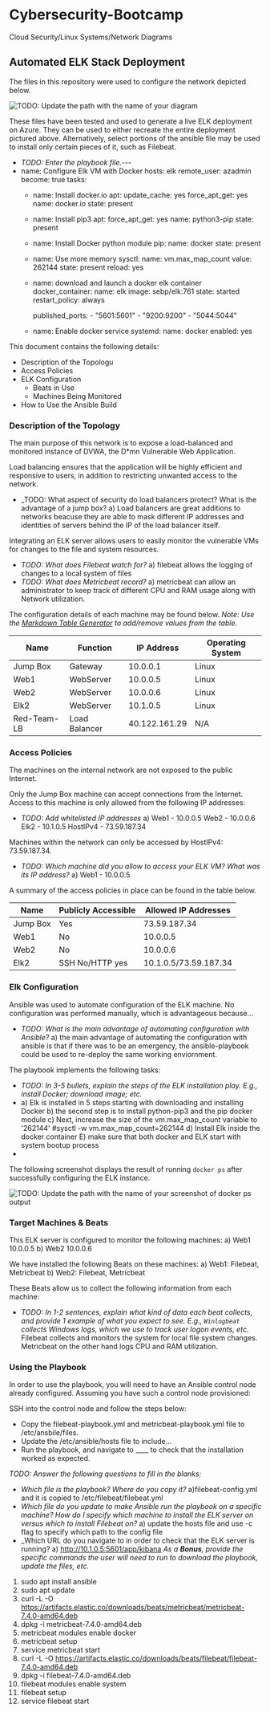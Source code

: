 # Cybersecurity-Bootcamp
Cloud Security/Linux Systems/Network Diagrams 
## Automated ELK Stack Deployment

The files in this repository were used to configure the network depicted below.

![TODO: Update the path with the name of your diagram](NetworkDiagram1.png)

These files have been tested and used to generate a live ELK deployment on Azure. They can be used to either recreate the entire deployment pictured above. Alternatively, select portions of the ansible file may be used to install only certain pieces of it, such as Filebeat.

  - _TODO: Enter the playbook file._---  
- name: Configure Elk VM with Docker
  hosts: elk
  remote_user: azadmin
  become: true
  tasks:
    - name: Install docker.io
      apt:
        update_cache: yes
        force_apt_get: yes
        name: docker.io
        state: present

    - name: Install pip3
      apt:
        force_apt_get: yes
        name: python3-pip
        state: present

    - name: Install Docker python module
      pip:
        name: docker
        state: present

    - name: Use more memory
      sysctl:
        name: vm.max_map_count
        value: 262144
        state: present
        reload: yes

    - name: download and launch a docker elk container
      docker_container:
        name: elk
        image: sebp/elk:761
        state: started
        restart_policy: always

        published_ports:
          - "5601:5601"
          - "9200:9200"
          - "5044:5044"

    - name: Enable docker service
      systemd:
        name: docker
        enabled: yes

This document contains the following details:
- Description of the Topologu
- Access Policies
- ELK Configuration
  - Beats in Use
  - Machines Being Monitored
- How to Use the Ansible Build


### Description of the Topology

The main purpose of this network is to expose a load-balanced and monitored instance of DVWA, the D*mn Vulnerable Web Application.

Load balancing ensures that the application will be highly efficient and responsive to users, in addition to restricting unwanted access to the network.
- _TODO: What aspect of security do load balancers protect? What is the advantage of a jump box?
    a) Load balancers are great additions to networks beacuse they are able to mask different IP addresses and identities of servers behind the IP of the load balancer itself. 

Integrating an ELK server allows users to easily monitor the vulnerable VMs for changes to the file and system resources.
- _TODO: What does Filebeat watch for?_
    a) filebeat allows the logging of changes to a local system of files 
- _TODO: What does Metricbeat record?_
    a) metricbeat can allow an administrator to keep track of different CPU and RAM usage along with Network utilization. 

The configuration details of each machine may be found below.
_Note: Use the [Markdown Table Generator](http://www.tablesgenerator.com/markdown_tables) to add/remove values from the table_.

| Name      | Function      | IP Address   | Operating System |
|-----------|---------------|--------------|------------------|
| Jump Box  | Gateway       | 10.0.0.1     | Linux            |
| Web1      | WebServer     | 10.0.0.5     | Linux            |
| Web2      | WebServer     | 10.0.0.6     | Linux            |
| Elk2      | WebServer     | 10.1.0.5     | Linux            |
|Red-Team-LB| Load Balancer | 40.122.161.29| N/A              |



### Access Policies

The machines on the internal network are not exposed to the public Internet. 

Only the Jump Box machine can accept connections from the Internet. Access to this machine is only allowed from the following IP addresses:
- _TODO: Add whitelisted IP addresses_
    a) Web1     - 10.0.0.5
       Web2     - 10.0.0.6
       Elk2     - 10.1.0.5
       HostIPv4 - 73.59.187.34

Machines within the network can only be accessed by HostIPv4: 73.59.187.34.
- _TODO: Which machine did you allow to access your ELK VM? What was its IP address?_
    a) Web1 - 10.0.0.5

A summary of the access policies in place can be found in the table below.

| Name     | Publicly Accessible | Allowed IP Addresses |
|----------|---------------------|----------------------|
| Jump Box | Yes                 | 73.59.187.34         |
| Web1     | No                  | 10.0.0.5             |
| Web2     | No                  | 10.0.0.6             |
| Elk2     | SSH No/HTTP yes     | 10.1.0.5/73.59.187.34|   

### Elk Configuration

Ansible was used to automate configuration of the ELK machine. No configuration was performed manually, which is advantageous because...
- _TODO: What is the main advantage of automating configuration with Ansible?_
    a) the main advantage of automating the configuration with ansible is that if there was to be an emergency, the ansible-playbook could be used to re-deploy the same working enviornment. 

The playbook implements the following tasks:
- _TODO: In 3-5 bullets, explain the steps of the ELK installation play. E.g., install Docker; download image; etc._
-   a) Elk is installed in 5 steps starting with downloading and installing Docker
    b) the second step is to install python-pip3 and the pip docker module
    c) Next, increase the size of the vm.max_map_count variable to '262144' #sysctl -w vm.max_map_count=262144
    d) Install Elk inside the docker container
    E) make sure that both docker and ELK start with system bootup process 
- 

The following screenshot displays the result of running `docker ps` after successfully configuring the ELK instance.

![TODO: Update the path with the name of your screenshot of docker ps output](Dockerps.PNG)

### Target Machines & Beats
This ELK server is configured to monitor the following machines:
    a) Web1 10.0.0.5
    b) Web2 10.0.0.6
    
We have installed the following Beats on these machines:
    a) Web1: Filebeat, Metricbeat
    b) Web2: Filebeat, Metricbeat
    
These Beats allow us to collect the following information from each machine:
- _TODO: In 1-2 sentences, explain what kind of data each beat collects, and provide 1 example of what you expect to see. E.g., `Winlogbeat` collects Windows logs, which we use to track user logon events, etc._
Filebeat collects and monitors the system for local file system changes. Metricbeat on the other hand logs CPU and RAM utilization. 
### Using the Playbook
In order to use the playbook, you will need to have an Ansible control node already configured. Assuming you have such a control node provisioned: 

SSH into the control node and follow the steps below:
- Copy the filebeat-playbook.yml and metricbeat-playbook.yml file to /etc/ansbile/files.
- Update the /etc/ansible/hosts file to include...
- Run the playbook, and navigate to ____ to check that the installation worked as expected.

_TODO: Answer the following questions to fill in the blanks:_
- _Which file is the playbook? Where do you copy it?_
  a)filebeat-config.yml and it is copied to /etc/filebeat/filebeat.yml
- _Which file do you update to make Ansible run the playbook on a specific machine? How do I specify which machine to install the ELK server on versus which to install Filebeat on?_
  a) update the hosts file and use -c flag to specify which path to the config file
- _Which URL do you navigate to in order to check that the ELK server is running?
  a) http://10.1.0.5:5601/app/kibana 
_As a **Bonus**, provide the specific commands the user will need to run to download the playbook, update the files, etc._
1. sudo apt install ansible
2. sudo apt update
3. curl -L -O https://artifacts.elastic.co/downloads/beats/metricbeat/metricbeat-7.4.0-amd64.deb
4. dpkg -i metricbeat-7.4.0-amd64.deb
5. metricbeat modules enable docker
6. metricbeat setup
7. service metricbeat start
8. curl -L -O  https://artifacts.elastic.co/downloads/beats/filebeat/filebeat-7.4.0-amd64.deb
9. dpkg -i filebeat-7.4.0-amd64.deb
10. filebeat modules enable system
11. filebeat setup
12. service filebeat start

